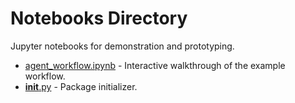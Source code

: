# Notebooks Directory

Jupyter notebooks for demonstration and prototyping.

- [agent_workflow.ipynb](agent_workflow.ipynb) - Interactive walkthrough of the example workflow.
- [__init__.py](__init__.py) - Package initializer.
